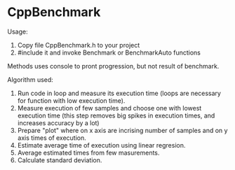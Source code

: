 # CppBenchmark

Usage:
1. Copy file CppBenchmark.h to your project
2. #include it and invoke Benchmark or BenchmarkAuto functions

Methods uses console to pront progression, but not result of benchmark.

Algorithm used:
1. Run code in loop and measure its execution time (loops are necessary for function with low execution time).
2. Measure execution of few samples and choose one with lowest execution time (this step removes big spikes in execution times, and increases accuracy by a lot)
3. Prepare "plot" where on x axis are incrising number of samples and on y axis times of execution.
4. Estimate average time of execution using linear regresion.
5. Average estimated times from few masurements.
6. Calculate standard deviation.
